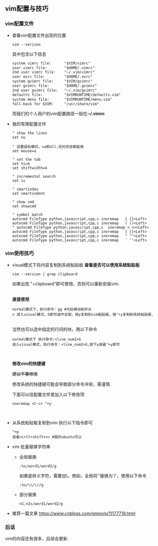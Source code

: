 ## vim配置与技巧

### vim配置文件

- 查看vim配置文件出现的位置
    ```shell
    vim --verison
    ```
    其中包含以下信息
    ```txt
    system vimrc file:      "$VIM/vimrc"
    user vimrc file:        "$HOME/.vimrc"
    2nd user vimrc file:    "~/.vim/vimrc"
    user exrc file:         "$HOME/.exrc"
    system gvimrc file:     "$VIM/gvimrc"
    user gvimrc file:       "$HOME/.gvimrc"
    2nd user gvimrc file:   "~/.vim/gvimrc"
    defaults file:          "$VIMRUNTIME/defaults.vim"
    system menu file:       "$VIMRUNTIME/menu.vim"
    fall-back for $VIM:     "/usr/share/vim"
    ```
    而我们的个人用户的vim配置路径一般在<strong>~/.vimrc</strong>
    <br>

- 我的常用配置文件
    ```vim
    " show the lines
    set nu

    " 设置鼠标模式，=a即all,任何状态都能用
    set mouse=a

    " set the tab
    set ts=4
    set shiftwidth=4

    " incremental search
    set is

    " smartindex
    set smartindent

    " show cmd
    set showcmd

    " symbol match
    autocmd FileType python,javascript,cpp,c inoremap   { {}<Left>
    autocmd FileType python,javascript,cpp,c inoremap   ( ()<Left>
    " autocmd FileType python,javascript,cpp,c  inoremap < <><Left>
    autocmd FileType python,javascript,cpp,c inoremap   [ []<Left>
    autocmd FileType python,javascript,cpp,c inoremap   " ""<Left>
    autocmd FileType python,javascript,cpp,c inoremap   ' ''<Left>
    ```

### vim使用技巧

- visual模式下将内容复制到系统粘贴板
  **查看是否可以使用系统粘贴板**
    ```shell
    vim --version | grep clipboard
    ```
    如果出现 "+clipboard"即可使用，否则可以重新安装vim.<br>
    <br>

    **直接使用**
    ```shell
    normal模式下，执行命令：gg #光标移动到开头
    v 进入visual模式，G即可选中全部，按y复制到vim粘贴板，按"+y复制到系统粘贴板.
    ```

    <br>
    当然也可以选中指定的行间的块，用以下命令

    ```shell
    normal模式下 执行命令:<line_num1>G
    进入visual模式，执行命令：<line_num2>G,按下y或者"+y即可
    ```

    <br>

    **修改vim的快捷键**

    ~~建议不要修改~~

    修改系统的快捷键可能会导致部分命令冲突，需谨慎.

    下面可以往配置文件里加入以下修改项

    ```vim
    vnoremap <C-c> "+y
    ```

    <br>

- 从系统粘贴板复制到vim
    执行以下指令即可

    ```shell
    "+p
    或者<crtl+shift+v> #我的ubuntu可以
    ```

- vim 批量替换字符串
  - 全局替换
    ```vim
    :%s/word1/word2/g
    ```
    如果是转义字符，需要加\。例如，全局将'\'替换为'/'，使用以下命令
    ```vim
    :%s/\\/\//g
    ```
  - 部分替换
    ```vim
    n1,n2s/word1/word2/g
    ```

- 推荐一篇文章
    https://www.cnblogs.com/gmpy/p/11177719.html

### 后话

vim的内容还有很多，后续会更新.



    